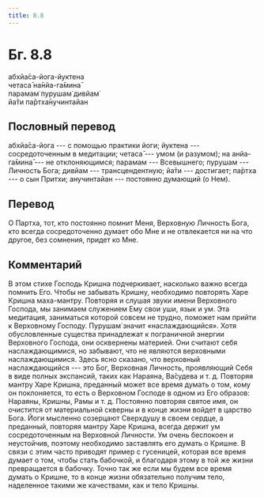 ```yaml
---
title: 8.8
---
```


# Бг. 8.8
абхйа̄са-йога-йуктена<br/>
четаса̄ на̄нйа-га̄мина̄<br/>
парамам̇ пурушам̇ дивйам̇<br/>
йа̄ти па̄ртха̄нучинтайан
## Пословный перевод

абхйа̄са-йога --- с помощью практики йоги; йуктена --- сосредоточенным в
медитации; четаса̄ --- умом (и разумом); на анйа-га̄мина̄ --- не
отклоняющимся; парамам --- Всевышнего; пурушам --- Личность Бога; дивйам
--- трансцендентную; йа̄ти --- достигает; па̄ртха --- о сын Притхи;
анучинтайан --- постоянно думающий (о Нем).

## Перевод

О Партха, тот, кто постоянно помнит Меня, Верховную Личность Бога, кто
всегда сосредоточенно думает обо Мне и не отвлекается ни на что другое,
без сомнения, придет ко Мне.

## Комментарий

В этом стихе Господь Кришна подчеркивает, насколько важно всегда помнить
Его. Чтобы не забывать Кришну, необходимо повторять Харе Кришна
маха-мантру. Повторяя и слушая звуки имени Верховного Господа, мы
занимаем служением Ему свои уши, язык и ум. Эта медитация, заниматься
которой совсем не трудно, поможет нам прийти к Верховному Господу.
Пурушам̇ значит «наслаждающийся». Хотя обусловленные существа принадлежат
к пограничной энергии Верховного Господа, они осквернены материей. Они
считают себя наслаждающимися, но забывают, что не являются верховными
наслаждающимися. Здесь ясно сказано, что верховный наслаждающийся ---
это Бог, Верховная Личность, проявляющий Себя в виде полных экспансий,
таких как Нараяна, Ва̄судева и т. д. Повторяя мантру Харе Кришна,
преданный может все время думать о том, кому он поклоняется, то есть о
Верховном Господе в одном из Его образов: Нараяны, Кришны, Рамы и т. д.
Постоянно повторяя святое имя, он очистится от материальной скверны и в
конце жизни войдет в царство Бога. Йоги мысленно созерцают Сверхдушу в
своем сердце, а преданный, повторяя мантру Харе Кришна, всегда держит ум
сосредоточенным на Верховной Личности. Ум очень беспокоен и неустойчив,
поэтому необходимо заставлять его думать о Кришне. В связи с этим часто
приводят пример с гусеницей, которая все время думает о том, чтобы стать
бабочкой, и благодаря этому в той же жизни превращается в бабочку. Точно
так же если мы будем все время думать о Кришне, то в конце жизни
обязательно получим тело, наделенное такими же качествами, как и тело
Кришны.
